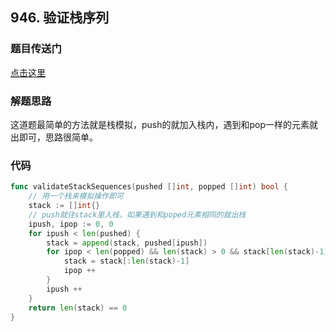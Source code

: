 ## 946. 验证栈序列

### 题目传送门

[点击这里](https://leetcode.cn/problems/validate-stack-sequences/)

### 解题思路

这道题最简单的方法就是栈模拟，push的就加入栈内，遇到和pop一样的元素就出即可，思路很简单。

### 代码

```go
func validateStackSequences(pushed []int, popped []int) bool {
    // 用一个栈来模拟操作即可
    stack := []int{}
    // push就往stack里入栈，如果遇到和poped元素相同的就出栈
    ipush, ipop := 0, 0
    for ipush < len(pushed) {
        stack = append(stack, pushed[ipush])
        for ipop < len(popped) && len(stack) > 0 && stack[len(stack)-1] == popped[ipop] {
            stack = stack[:len(stack)-1]
            ipop ++
        }
        ipush ++
    }
    return len(stack) == 0
}
```